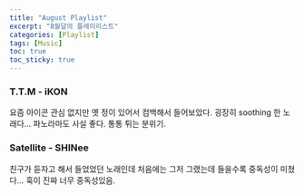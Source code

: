 ```yaml
---
title: "August Playlist"
excerpt: "8월달의 플레이리스트"
categories: [Playlist]
tags: [Music]
toc: true
toc_sticky: true
---
```


### T.T.M - iKON
요즘 아이콘 관심 없지만 옛 정이 있어서 컴백해서 들어보았다. 굉장히 soothing 한 노래다... 파노라마도 사실 좋다. 통통 튀는 분위기.

### Satellite - SHINee
친구가 듣자고 해서 들었었던 노래인데 처음에는 그저 그랬는데 들을수록 중독성이 미쳤다... 훅이 진짜 너무 중독성있음.